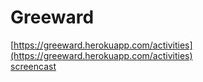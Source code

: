 # Greeward    
[https://greeward.herokuapp.com/activities](https://greeward.herokuapp.com/activities)    
[screencast](https://vimeo.com/273496190)    